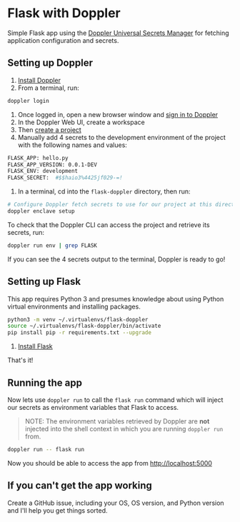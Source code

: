 # Flask with Doppler

Simple Flask app using the [Doppler Universal Secrets Manager](https://doppler.com/) for fetching application configuration and secrets.

## Setting up Doppler

1. [Install Doppler](https://docs.doppler.com/docs/enclave-installation)
1. From a terminal, run:

``` sh
doppler login
```

1. Once logged in, open a new browser window and [sign in to Doppler](https://dashboard.doppler.com/)
1. In the Doppler Web UI, create a workspace
1. Then [create a project](https://docs.doppler.com/docs/enclave-project-setup)
1. Manually add 4 secrets to the development environment of the project with the following names and values:

``` sh
FLASK_APP: hello.py
FLASK_APP_VERSION: 0.0.1-DEV
FLASK_ENV: development
FLASK_SECRET:  #$$haio3%4425jf029-=!
```

1. In a terminal, cd into the `flask-doppler` directory, then run:

``` sh
# Configure Doppler fetch secrets to use for our project at this directory path on our machine
doppler enclave setup 
```

To check that the Doppler CLI can access the project and retrieve its secrets, run:

``` sh
doppler run env | grep FLASK
```

If you can see the 4 secrets output to the terminal, Doppler is ready to go!

## Setting up Flask

This app requires Python 3 and presumes knowledge about using Python virtual environments and installing packages.

``` sh
python3 -m venv ~/.virtualenvs/flask-doppler
source ~/.virtualenvs/flask-doppler/bin/activate
pip install pip -r requirements.txt --upgrade
```

1. [Install Flask](https://flask.palletsprojects.com/en/1.1.x/installation/)

That's it!

## Running the app

Now lets use `doppler run` to call the `flask run` command which will inject our secrets as environment variables that Flask to access.

> NOTE: The environment variables retrieved by Doppler are **not** injected into the shell context in which you are running `doppler run` from.

``` sh
doppler run -- flask run
```

Now you should be able to access the app from [http://localhost:5000](http://localhost:5000)

## If you can't get the app working

Create a GitHub issue, including your OS, OS version, and Python version and I'll help you get things sorted.
